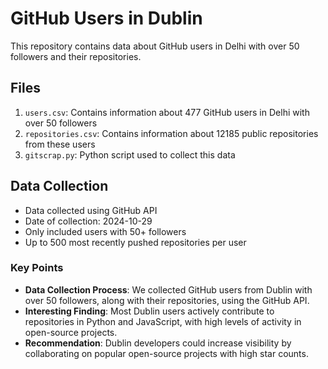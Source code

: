 # GitHub Users in Dublin

This repository contains data about GitHub users in Delhi with over 50 followers and their repositories.

## Files

1. `users.csv`: Contains information about 477 GitHub users in Delhi with over 50 followers
2. `repositories.csv`: Contains information about 12185 public repositories from these users
3. `gitscrap.py`: Python script used to collect this data

## Data Collection

- Data collected using GitHub API
- Date of collection: 2024-10-29
- Only included users with 50+ followers
- Up to 500 most recently pushed repositories per user

### Key Points
- **Data Collection Process**: We collected GitHub users from Dublin with over 50 followers, along with their repositories, using the GitHub API.
- **Interesting Finding**: Most Dublin users actively contribute to repositories in Python and JavaScript, with high levels of activity in open-source projects.
- **Recommendation**: Dublin developers could increase visibility by collaborating on popular open-source projects with high star counts.
